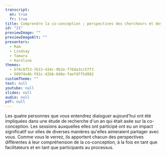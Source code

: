 ```yaml
---
transcript:
  en: true
  fr: true
title: Comprendre la co-conception ; perspectives des chercheurs et des participants/cochercheurs
id: "21"
previewImage: ""
previewImageAlt: ""
presenters:
  - Ram
  - Lindsay
  - Tamara
  - Karoline
themes:
  - b70c8f53-7613-434c-9b2e-f76da3cc57f3
  - 50974e4b-f81c-42b6-848e-faefdff5d892
customTheme: ""
text: null
youtube: null
slides: null
audio: null
pdf: null
---
```

Les quatre personnes que vous entendrez dialoguer aujourd'hui ont été impliquées dans une étude de recherche d'un an qui était axée sur la co-conception. Les sessions auxquelles elles ont participé ont eu un impact significatif sur elles de diverses manières qu'elles aimeraient partager avec vous. Comme vous le verrez, ils apportent chacun des perspectives différentes à leur compréhension de la co-conception, à la fois en tant que facilitateurs et en tant que participants au processus.

